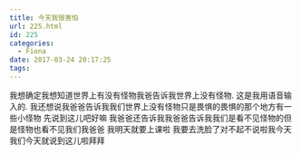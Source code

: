 ```yaml
---
title: 今天我很害怕
url: 225.html
id: 225
categories:
  - Fiona
date: 2017-03-24 20:17:25
tags:
---
```


我想确定我想知道世界上有没有怪物我爸告诉我世界上没有怪物. 这是我用语音输入的. 我还想说我爸爸告诉我我们世界上没有怪物只是畏惧的畏惧的那个地方有一些小怪物 先说到这儿吧好嘛 我爸爸还告诉我我爸爸告诉我我们是看不见怪物的但是怪物也看不见我们我爸爸 我明天就要上课啦 我要去洗脸了对不起不说啦我今天我们今天就说到这儿啦拜拜